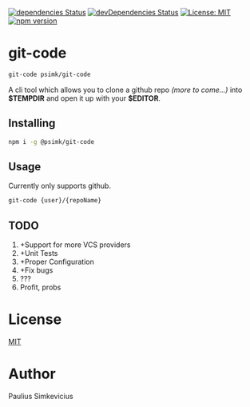 [![dependencies Status](https://david-dm.org/psimk/git-code/status.svg)](https://david-dm.org/psimk/git-code) [![devDependencies Status](https://david-dm.org/psimk/git-code/dev-status.svg)](https://david-dm.org/psimk/git-code?type=dev) [![License: MIT](https://img.shields.io/badge/License-MIT-blue.svg)](https://opensource.org/licenses/MIT)
[![npm version](https://badge.fury.io/js/%40psimk%2Fgit-code.svg)](https://www.npmjs.com/package/@psimk/git-code)

# git-code

```bash
git-code psimk/git-code
```

A cli tool which allows you to clone a github repo _(more to come...)_
into **\$TEMPDIR** and open it up with your **\$EDITOR**.

## Installing

```bash
npm i -g @psimk/git-code
```

## Usage

Currently only supports github.

```bash
git-code {user}/{repoName}
```

## TODO

1. +Support for more VCS providers
2. +Unit Tests
3. +Proper Configuration
4. +Fix bugs
5. ???
6. Profit, probs

# License

[MIT](./LICENSE)

# Author

Paulius Simkevicius
